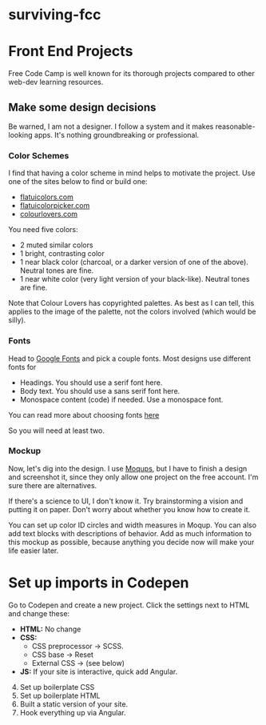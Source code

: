 # surviving-fcc

# Front End Projects

Free Code Camp is well known for its thorough projects compared to other web-dev learning resources.

## Make some design decisions

Be warned, I am not a designer. I follow a system and it makes reasonable-looking apps. It's nothing groundbreaking or professional.

### Color Schemes

I find that having a color scheme in mind helps to motivate the project. Use one of the sites below to find or build one:

* [flatuicolors.com](http://flatuicolors.com)
* [flatuicolorpicker.com](http://www.flatuicolorpicker.com/)
* [colourlovers.com](http://www.colourlovers.com/)

You need five colors:

* 2 muted similar colors
* 1 bright, contrasting color
* 1 near black color (charcoal, or a darker version of one of the above). Neutral tones are fine.
* 1 near white color (very light version of your black-like). Neutral tones are fine.

Note that Colour Lovers has copyrighted palettes. As best as I can tell, this applies to the image of the palette, not the colors involved (which would be silly).

### Fonts

Head to [Google Fonts](https://fonts.google.com/) and pick a couple fonts. Most designs use different fonts for 

* Headings. You should use a serif font here.
* Body text. You should use a sans serif font here.
* Monospace content (code) if needed. Use a monospace font.

You can read more about choosing fonts [here](https://www.smashingmagazine.com/2010/11/best-practices-of-combining-typefaces/)

So you will need at least two.

### Mockup

Now, let's dig into the design. I use [Moqups](https://moqups.com/), but I have to finish a design and screenshot it, since they only allow one project on the free account. I'm sure there are alternatives.

If there's a science to UI, I don't know it. Try brainstorming a vision and putting it on paper. Don't worry about whether you know how to create it.

You can set up color ID circles and width measures in Moqup. You can also add text blocks with descriptions of behavior. Add as much information to this mockup as possible, because anything you decide now will make your life easier later.

# Set up imports in Codepen

Go to Codepen and create a new project. Click the settings next to HTML and change these:

* **HTML:** No change
* **CSS:** 
  * CSS preprocessor -> SCSS.
  * CSS base -> Reset
  * External CSS -> (see below)
* **JS:** If your site is interactive, quick add Angular.

4. Set up boilerplate CSS
5. Set up boilerplate HTML
6. Built a static version of your site.
7. Hook everything up via Angular.


